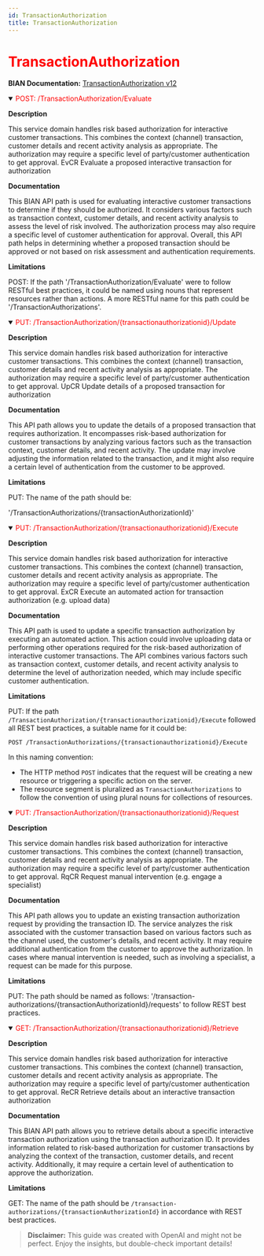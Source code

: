 ```yaml
---
id: TransactionAuthorization
title: TransactionAuthorization
---
```


<h1 style='color:red;'>TransactionAuthorization</h1>

**BIAN Documentation:** [TransactionAuthorization v12](https://app.swaggerhub.com/apis/BIAN-3/TransactionAuthorization/12.0.0)

<details open>
  <summary><span style='color:red;'>POST: /TransactionAuthorization/Evaluate</span></summary>

  **Description**

  This service domain handles risk based authorization for interactive customer transactions. This combines the context (channel) transaction, customer details and recent activity analysis as appropriate. The authorization may require a specific level of party/customer authentication to get approval. EvCR Evaluate a proposed interactive transaction for authorization

  **Documentation**

  This BIAN API path is used for evaluating interactive customer transactions to determine if they should be authorized. It considers various factors such as transaction context, customer details, and recent activity analysis to assess the level of risk involved. The authorization process may also require a specific level of customer authentication for approval. Overall, this API path helps in determining whether a proposed transaction should be approved or not based on risk assessment and authentication requirements.

  **Limitations**

  POST: If the path '/TransactionAuthorization/Evaluate' were to follow RESTful best practices, it could be named using nouns that represent resources rather than actions. A more RESTful name for this path could be '/TransactionAuthorizations'.

</details>

<details open>
  <summary><span style='color:red;'>PUT: /TransactionAuthorization/{transactionauthorizationid}/Update</span></summary>

  **Description**

  This service domain handles risk based authorization for interactive customer transactions. This combines the context (channel) transaction, customer details and recent activity analysis as appropriate. The authorization may require a specific level of party/customer authentication to get approval. UpCR Update details of a proposed transaction for authorization

  **Documentation**

  This API path allows you to update the details of a proposed transaction that requires authorization. It encompasses risk-based authorization for customer transactions by analyzing various factors such as the transaction context, customer details, and recent activity. The update may involve adjusting the information related to the transaction, and it might also require a certain level of authentication from the customer to be approved.

  **Limitations**

  PUT: The name of the path should be:

'/TransactionAuthorizations/{transactionAuthorizationId}'

</details>

<details open>
  <summary><span style='color:red;'>PUT: /TransactionAuthorization/{transactionauthorizationid}/Execute</span></summary>

  **Description**

  This service domain handles risk based authorization for interactive customer transactions. This combines the context (channel) transaction, customer details and recent activity analysis as appropriate. The authorization may require a specific level of party/customer authentication to get approval. ExCR Execute an automated action for transaction authorization (e.g. upload data)

  **Documentation**

  This API path is used to update a specific transaction authorization by executing an automated action. This action could involve uploading data or performing other operations required for the risk-based authorization of interactive customer transactions. The API combines various factors such as transaction context, customer details, and recent activity analysis to determine the level of authorization needed, which may include specific customer authentication.

  **Limitations**

  PUT: If the path `/TransactionAuthorization/{transactionauthorizationid}/Execute` followed all REST best practices, a suitable name for it could be:

`POST /TransactionAuthorizations/{transactionauthorizationid}/Execute`

In this naming convention:
- The HTTP method `POST` indicates that the request will be creating a new resource or triggering a specific action on the server.
- The resource segment is pluralized as `TransactionAuthorizations` to follow the convention of using plural nouns for collections of resources.

</details>

<details open>
  <summary><span style='color:red;'>PUT: /TransactionAuthorization/{transactionauthorizationid}/Request</span></summary>

  **Description**

  This service domain handles risk based authorization for interactive customer transactions. This combines the context (channel) transaction, customer details and recent activity analysis as appropriate. The authorization may require a specific level of party/customer authentication to get approval. RqCR Request manual intervention (e.g. engage a specialist)

  **Documentation**

  This API path allows you to update an existing transaction authorization request by providing the transaction ID. The service analyzes the risk associated with the customer transaction based on various factors such as the channel used, the customer's details, and recent activity. It may require additional authentication from the customer to approve the authorization. In cases where manual intervention is needed, such as involving a specialist, a request can be made for this purpose.

  **Limitations**

  PUT: The path should be named as follows: '/transaction-authorizations/{transactionAuthorizationId}/requests' to follow REST best practices.

</details>

<details open>
  <summary><span style='color:red;'>GET: /TransactionAuthorization/{transactionauthorizationid}/Retrieve</span></summary>

  **Description**

  This service domain handles risk based authorization for interactive customer transactions. This combines the context (channel) transaction, customer details and recent activity analysis as appropriate. The authorization may require a specific level of party/customer authentication to get approval. ReCR Retrieve details about an interactive transaction authorization

  **Documentation**

  This BIAN API path allows you to retrieve details about a specific interactive transaction authorization using the transaction authorization ID. It provides information related to risk-based authorization for customer transactions by analyzing the context of the transaction, customer details, and recent activity. Additionally, it may require a certain level of authentication to approve the authorization.

  **Limitations**

  GET: The name of the path should be `/transaction-authorizations/{transactionAuthorizationId}` in accordance with REST best practices.

</details>

> **Disclaimer:** This guide was created with OpenAI and might not be perfect. Enjoy the insights, but double-check important details!
